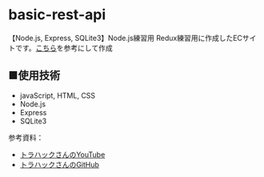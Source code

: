 # basic-rest-api
【Node.js, Express, SQLite3】Node.js練習用
Redux練習用に作成したECサイトです。<a href="https://www.youtube.com/playlist?list=PLX8Rsrpnn3IVW5P1H1s_AOP0EEyMyiRDA">こちら</a>を参考にして作成

## ■使用技術
<ul>
  <li>javaScript, HTML, CSS
  <li>Node.js
  <li>Express
  <li>SQLite3
</ul>

参考資料：
<ul>
  <li><a href="https://www.youtube.com/user/1492tiger">トラハックさんのYouTube</a></li>
  <li><a href="https://github.com/deatiger/basic-rest-api">トラハックさんのGitHub</a></li>
</ul>
